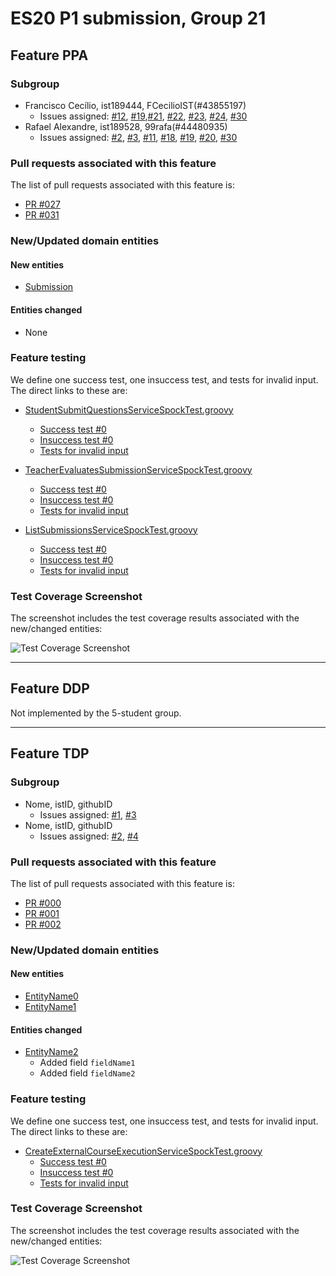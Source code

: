 # ES20 P1 submission, Group 21

## Feature PPA

### Subgroup
 - Francisco Cecílio, ist189444, FCecilioIST(#43855197)
   + Issues assigned: [#12](https://github.com/tecnico-softeng/es20al_21-project/issues/12), [#19](https://github.com/tecnico-softeng/es20al_21-project/issues/19),[#21](https://github.com/tecnico-softeng/es20al_21-project/issues/21), [#22](https://github.com/tecnico-softeng/es20al_21-project/issues/22), [#23](https://github.com/tecnico-softeng/es20al_21-project/issues/23), [#24](https://github.com/tecnico-softeng/es20al_21-project/issues/24), [#30](https://github.com/tecnico-softeng/es20al_21-project/issues/30)
 - Rafael Alexandre, ist189528, 99rafa(#44480935)
   + Issues assigned: [#2](https://github.com/tecnico-softeng/es20al_21-project/issues/2), [#3](https://github.com/tecnico-softeng/es20al_21-project/issues/3), [#11](https://github.com/tecnico-softeng/es20al_21-project/issues/11), [#18](https://github.com/tecnico-softeng/es20al_21-project/issues/18), [#19](https://github.com/tecnico-softeng/es20al_21-project/issues/19), [#20](hhttps://github.com/tecnico-softeng/es20al_21-project/issues/20), [#30](https://github.com/tecnico-softeng/es20al_21-project/issues/30)
 
### Pull requests associated with this feature

The list of pull requests associated with this feature is:

 - [PR #027](https://github.com/tecnico-softeng/es20al_21-project/pull/31)
 - [PR #031](https://github.com/tecnico-softeng/es20al_21-project/pull/33)


### New/Updated domain entities

#### New entities
 - [Submission](https://github.com/tecnico-softeng/es20al_21-project/blob/master/backend/src/main/java/pt/ulisboa/tecnico/socialsoftware/tutor/questionsByStudent/Submission.java)

#### Entities changed
 - None
 
### Feature testing

We define one success test, one insuccess test, and tests for invalid input. The direct links to these are:

 - [StudentSubmitQuestionsServiceSpockTest.groovy](https://github.com/socialsoftware/quizzes-tutor/blob/31ba9bd5f5ddcbab61f1c4b2daca7331ad099f98/backend/src/test/groovy/pt/ulisboa/tecnico/socialsoftware/tutor/administration/service/CreateExternalCourseExecutionServiceSpockTest.groovy)
    + [Success test #0](https://github.com/tecnico-softeng/es20al_21-project/blob/master/backend/src/test/groovy/pt/ulisboa/tecnico/socialsoftware/tutor/questionsByStudent/service/StudentSubmitQuestionServiceSpockTest.groovy#L87)
    + [Insuccess test #0](https://github.com/tecnico-softeng/es20al_21-project/blob/master/backend/src/test/groovy/pt/ulisboa/tecnico/socialsoftware/tutor/questionsByStudent/service/StudentSubmitQuestionServiceSpockTest.groovy#114)
    + [Tests for invalid input](https://github.com/tecnico-softeng/es20al_21-project/blob/master/backend/src/test/groovy/pt/ulisboa/tecnico/socialsoftware/tutor/questionsByStudent/service/StudentSubmitQuestionServiceSpockTest.groovy#L64)
 - [TeacherEvaluatesSubmissionServiceSpockTest.groovy](https://github.com/socialsoftware/quizzes-tutor/blob/31ba9bd5f5ddcbab61f1c4b2daca7331ad099f98/backend/src/test/groovy/pt/ulisboa/tecnico/socialsoftware/tutor/administration/service/CreateExternalCourseExecutionServiceSpockTest.groovy)
    + [Success test #0](https://github.com/tecnico-softeng/es20al_21-project/blob/master/backend/src/test/groovy/pt/ulisboa/tecnico/socialsoftware/tutor/questionsByStudent/service/TeacherEvaluatesSubmissionServiceSpockTest.groovy#L113)
    + [Insuccess test #0](https://github.com/tecnico-softeng/es20al_21-project/blob/master/backend/src/test/groovy/pt/ulisboa/tecnico/socialsoftware/tutor/questionsByStudent/service/TeacherEvaluatesSubmissionServiceSpockTest.groovy#L178)
    + [Tests for invalid input](https://github.com/tecnico-softeng/es20al_21-project/blob/master/backend/src/test/groovy/pt/ulisboa/tecnico/socialsoftware/tutor/questionsByStudent/service/TeacherEvaluatesSubmissionServiceSpockTest.groovy#L64)
 
 - [ListSubmissionsServiceSpockTest.groovy](https://github.com/socialsoftware/quizzes-tutor/blob/31ba9bd5f5ddcbab61f1c4b2daca7331ad099f98/backend/src/test/groovy/pt/ulisboa/tecnico/socialsoftware/tutor/administration/service/CreateExternalCourseExecutionServiceSpockTest.groovy)
    + [Success test #0](https://github.com/tecnico-softeng/es20al_21-project/blob/master/backend/src/test/groovy/pt/ulisboa/tecnico/socialsoftware/tutor/questionsByStudent/service/ListSubmissionsServiceSpockTest.groovy#73)
    + [Insuccess test #0](https://github.com/tecnico-softeng/es20al_21-project/blob/master/backend/src/test/groovy/pt/ulisboa/tecnico/socialsoftware/tutor/questionsByStudent/service/ListSubmissionsServiceSpockTest.groovy#57)
    + [Tests for invalid input](https://github.com/socialsoftware/quizzes-tutor/blob/31ba9bd5f5ddcbab61f1c4b2daca7331ad099f98/backend/src/test/groovy/pt/ulisboa/tecnico/socialsoftware/tutor/administration/service/CreateExternalCourseExecutionServiceSpockTest.groovy#L145)


### Test Coverage Screenshot

The screenshot includes the test coverage results associated with the new/changed entities:

![Test Coverage Screenshot](http://web.tecnico.ulisboa.pt/ist189528/tCoverage.png)

---

## Feature DDP

Not implemented by the 5-student group.

---


## Feature TDP

### Subgroup
 - Nome, istID, githubID
   + Issues assigned: [#1](https://github.com), [#3](https://github.com)
 - Nome, istID, githubID
   + Issues assigned: [#2](https://github.com), [#4](https://github.com)
 
### Pull requests associated with this feature

The list of pull requests associated with this feature is:

 - [PR #000](https://github.com)
 - [PR #001](https://github.com)
 - [PR #002](https://github.com)


### New/Updated domain entities

#### New entities
 - [EntityName0](https://github.com)
 - [EntityName1](https://github.com)

#### Entities changed
 - [EntityName2](https://github.com)
   + Added field `fieldName1`
   + Added field `fieldName2`
 
### Feature testing

We define one success test, one insuccess test, and tests for invalid input. The direct links to these are:

 - [CreateExternalCourseExecutionServiceSpockTest.groovy](https://github.com/socialsoftware/quizzes-tutor/blob/31ba9bd5f5ddcbab61f1c4b2daca7331ad099f98/backend/src/test/groovy/pt/ulisboa/tecnico/socialsoftware/tutor/administration/service/CreateExternalCourseExecutionServiceSpockTest.groovy)
    + [Success test #0](https://github.com/socialsoftware/quizzes-tutor/blob/31ba9bd5f5ddcbab61f1c4b2daca7331ad099f98/backend/src/test/groovy/pt/ulisboa/tecnico/socialsoftware/tutor/administration/service/CreateExternalCourseExecutionServiceSpockTest.groovy#L39)
    + [Insuccess test #0](https://github.com/socialsoftware/quizzes-tutor/blob/31ba9bd5f5ddcbab61f1c4b2daca7331ad099f98/backend/src/test/groovy/pt/ulisboa/tecnico/socialsoftware/tutor/administration/service/CreateExternalCourseExecutionServiceSpockTest.groovy#L104)
    + [Tests for invalid input](https://github.com/socialsoftware/quizzes-tutor/blob/31ba9bd5f5ddcbab61f1c4b2daca7331ad099f98/backend/src/test/groovy/pt/ulisboa/tecnico/socialsoftware/tutor/administration/service/CreateExternalCourseExecutionServiceSpockTest.groovy#L145)


### Test Coverage Screenshot

The screenshot includes the test coverage results associated with the new/changed entities:

![Test Coverage Screenshot](https://web.tecnico.ulisboa.pt/~joaofernandoferreira/1920/ES/coverage_ex1.png)

